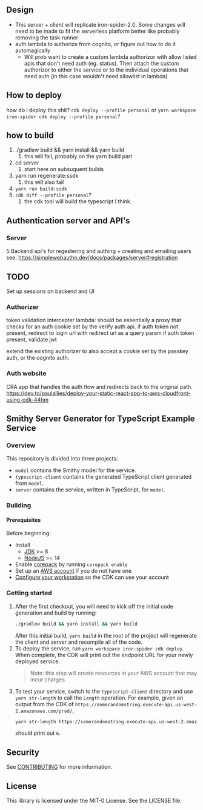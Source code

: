 ## Design

* This server + client will replicate iron-spider-2.0.  Some changes will need to be made to fit the serverless platform better like probably removing the task runner
* auth lambda to authorize from cognito, or figure out how to do it automagically
  * Will prob want to create a custom lambda authorizor with allow listed apis that don't need auth (eg. status). Then attach the custom authorizor to either the service or to the individual operations that need auth (in this case wouldn't need allowlist in lambda)

## How to deploy
how do i deploy this shit?
`cdk deploy --profile personal` 
or
`yarn workspace iron-spider cdk deploy --profile personal`?

## how to build 
1. ./gradlew build && yarn install && yarn build
   1. this will fail, probably on the yarn build part
2. cd server
   1. start here on subsuquent builds
3. yarn run regenerate:ssdk
   1. this will also fail
4. `yarn run build:ssdk`
5. `cdk diff --profile personal`?
   1. the cdk tool will build the typescript I think.

## Authentication server and API's
### Server
5 Backend api's for regestering and authing + creating and emailing users 
see: https://simplewebauthn.dev/docs/packages/server#registration

## TODO
Set up sessions on backend and UI

### Authorizer
token validation intercepter lambda:
should be essentially a proxy that checks for an auth cookie set by the verify auth api.
if auth token not present,
redirect to login url with redirect url as a query param
if auth token present, validate jwt

extend the existing authorizer to also accept a cookie set by the passkey auth, or the cognito auth. 

### Auth website
CRA app that handles the auth flow and redirects back to the original path.
https://dev.to/paulallies/deploy-your-static-react-app-to-aws-cloudfront-using-cdk-44hm


## Smithy Server Generator for TypeScript Example Service

### Overview

This repository is divided into three projects:

- `model` contains the Smithy model for the service.
- `typescript-client` contains the generated TypeScript client generated from `model`.
- `server` contains the service, written in TypeScript, for `model`.

### Building

#### Prerequisites

Before beginning:
- Install
    - [JDK](https://aws.amazon.com/corretto/) >= 8
    - [NodeJS](https://nodejs.org/en/download/) >= 14
- Enable [corepack](https://nodejs.org/api/corepack.html#enabling-the-feature) by running `corepack enable`
- Set up an [AWS account](https://portal.aws.amazon.com/billing/signup) if you do not have one
- [Configure your workstation](https://docs.aws.amazon.com/cdk/latest/guide/getting_started.html#getting_started_prerequisites)
  so the CDK can use your account

### Getting started

1. After the first checkout, you will need to kick off the initial code generation and build by running:
    ```bash
    ./gradlew build && yarn install && yarn build
    ```
   After this initial build, `yarn build` in the root of the project will regenerate the client and server and recompile
   all of the code.
2. To deploy the service, run `yarn workspace iron-spider cdk deploy`. When complete, the CDK will print out the endpoint URL
   for your newly deployed service.
   >   Note: this step will create resources in your AWS account that may incur charges.
3. To test your service, switch to the `typescript-client` directory and use `yarn str-length` to call the `Length`
   operation. For example, given an output from the CDK of
   `https://somerandomstring.execute-api.us-west-2.amazonaws.com/prod/`,
   ```bash
   yarn str-length https://somerandomstring.execute-api.us-west-2.amazonaws.com/prod/ foobar
   ```
   should print out `6`.

## Security

See [CONTRIBUTING](CONTRIBUTING.md#security-issue-notifications) for more information.

## License

This library is licensed under the MIT-0 License. See the LICENSE file.

